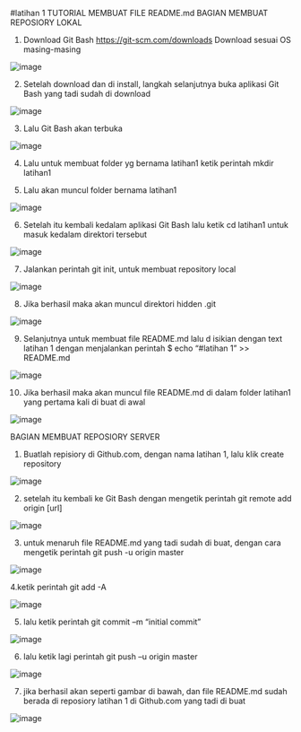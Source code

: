 #latihan 1
TUTORIAL MEMBUAT FILE  README.md
BAGIAN MEMBUAT REPOSIORY LOKAL
1.	Download Git Bash https://git-scm.com/downloads Download sesuai OS masing-masing

![image](https://user-images.githubusercontent.com/56445770/67139886-4c840680-f27f-11e9-856f-4c1ac59ab2d5.png)


2.	Setelah download dan di install, langkah selanjutnya buka aplikasi Git Bash yang tadi sudah di download

![image](https://user-images.githubusercontent.com/56445770/67139923-a8e72600-f27f-11e9-818c-179712bc7131.png)

3.	Lalu Git Bash akan terbuka 

![image](https://user-images.githubusercontent.com/56445770/67139976-172be880-f280-11e9-8c9a-3ad946e385d0.png)


4.	Lalu untuk membuat folder yg bernama latihan1 ketik perintah mkdir latihan1

5.	Lalu akan muncul folder bernama latihan1

![image](https://user-images.githubusercontent.com/56445770/67139996-52c6b280-f280-11e9-87c0-7e49acbafa5a.png)

6.	Setelah itu kembali kedalam aplikasi Git Bash lalu ketik cd latihan1 untuk masuk kedalam direktori tersebut

![image](https://user-images.githubusercontent.com/56445770/67140469-e306f680-f284-11e9-85a8-4a4668e60a4d.png)

7.	Jalankan perintah git init, untuk membuat repository local

![image](https://user-images.githubusercontent.com/56445770/67140036-a6390080-f280-11e9-8c61-3af7339e06b9.png)


8.	Jika berhasil maka akan muncul direktori hidden .git

![image](https://user-images.githubusercontent.com/56445770/67140046-c1a40b80-f280-11e9-8b67-056030070925.png)


9.	Selanjutnya untuk membuat file README.md lalu d isikian dengan text latihan 1 dengan menjalankan perintah $  echo “#latihan 1” >> README.md

![image](https://user-images.githubusercontent.com/56445770/67140058-e5ffe800-f280-11e9-919b-833e2423fe0e.png)

10.	Jika berhasil maka akan muncul file README.md di dalam folder latihan1 yang pertama kali di buat di awal

![image](https://user-images.githubusercontent.com/56445770/67140073-092a9780-f281-11e9-83be-7095ee27810e.png)


BAGIAN MEMBUAT REPOSIORY SERVER
1.	Buatlah repisiory di Github.com, dengan nama latihan 1, lalu klik create repository

![image](https://user-images.githubusercontent.com/56445770/67140089-28c1c000-f281-11e9-8f7d-1bdf0e2e9596.png)

2.	setelah itu kembali ke Git Bash dengan mengetik perintah git remote add origin [url]

![image](https://user-images.githubusercontent.com/56445770/67140101-5149ba00-f281-11e9-9bec-8556a4d49919.png)

3.	untuk menaruh file README.md yang tadi sudah di buat, dengan cara mengetik perintah git push -u origin master
 
![image](https://user-images.githubusercontent.com/56445770/67140133-9a9a0980-f281-11e9-9c7a-436a932f0160.png)

4.ketik perintah git add -A
 
 ![image](https://user-images.githubusercontent.com/56445770/67140161-d339e300-f281-11e9-81aa-f6c174c0542c.png)

5.	lalu ketik perintah git commit –m “initial commit”

![image](https://user-images.githubusercontent.com/56445770/67140169-f4023880-f281-11e9-9397-8cdc8eeaabae.png)

6.	lalu ketik lagi perintah git push –u origin master 
	
![image](https://user-images.githubusercontent.com/56445770/67140264-26606580-f283-11e9-8339-9cd04266b497.png)


7.	jika berhasil akan seperti gambar di bawah, dan file README.md sudah berada di reposiory latihan 1 di Github.com yang tadi di buat

![image](https://user-images.githubusercontent.com/56445770/67140194-4cd1d100-f282-11e9-96a5-a7bd4e9bad7f.png)
